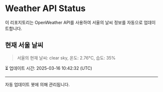 
# Weather API Status

이 리포지토리는 OpenWeather API를 사용하여 서울의 날씨 정보를 자동으로 업데이트합니다.

## 현재 서울 날씨
> 서울의 현재 날씨: clear sky, 온도: 2.76°C, 습도: 35%

⏳ 업데이트 시간: 2025-03-16 10:42:32 (UTC)

---
자동 업데이트 봇에 의해 관리됩니다.
